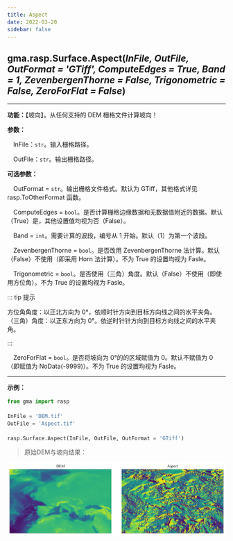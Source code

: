 ```yaml
---
title: Aspect
date: 2022-03-20
sidebar: false
---
```


## gma.rasp.Surface.**Aspect**(*InFile, OutFile, OutFormat = 'GTiff', ComputeEdges = True, Band = 1,  ZevenbergenThorne = False, Trigonometric = False, ZeroForFlat = False*)

---

**功能：**【坡向】。从任何支持的 DEM 栅格文件计算坡向！

**参数：** 

&emsp;InFile：`str`。输入栅格路径。

&emsp;OutFile：`str`。输出栅格路径。

**可选参数：**

&emsp;OutFormat  = `str`。输出栅格文件格式。默认为 GTiff，其他格式详见 rasp.ToOtherFormat 函数。

&emsp;ComputeEdges = `bool`。是否计算栅格边缘数据和无数据值附近的数据。默认（True）是，其他设置值均视为否（False）。

&emsp;Band = `int`。需要计算的波段，编号从 1 开始。默认（1）为第一个波段。

&emsp;ZevenbergenThorne = `bool`。是否改用 ZevenbergenThorne 法计算。默认（False）不使用（即采用 Horn 法计算）。不为 True 的设置均视为 Fasle。

&emsp;Trigonometric = `bool`。是否使用（三角）角度。默认（False）不使用（即使用方位角）。不为 True 的设置均视为 Fasle。

::: tip 提示

方位角角度：以正北方向为 0°，依顺时针方向到目标方向线之间的水平夹角。</br>（三角）角度：以正东方向为 0°。依逆时针针方向到目标方向线之间的水平夹角。

:::

&emsp;ZeroForFlat = `bool`。是否将坡向为 0°的的区域赋值为 0。默认不赋值为 0 （即赋值为 NoData(-9999)）。不为 True 的设置均视为 Fasle。

---

**示例：**

```python
from gma import rasp

InFile = 'DEM.tif'
OutFile = 'Aspect.tif'

rasp.Surface.Aspect(InFile, OutFile, OutFormat = 'GTiff')
```

> 原始DEM与坡向结果：

![](/rasp/Aspect.png)